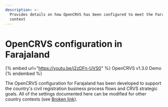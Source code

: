 ```yaml
---
description: >-
  Provides details on how OpenCRVS has been configured to meet the Farajaland
  context
---
```


# OpenCRVS configuration in Farajaland

{% embed url="https://youtu.be/j2zDFn-UVS0" %}
OpenCRVS v1.3.0 Demo
{% endembed %}

The OpenCRVS configuration for Farajaland has been developed to support the country's civil registration business process flows and CRVS strategic goals. All of the settings documented here can be modified for other country contexts (see [Broken link](broken-reference "mention")).
